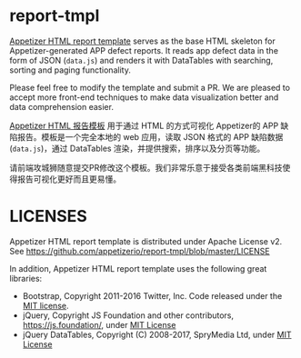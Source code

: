 # report-tmpl
[Appetizer HTML report template](https://github.com/appetizerio/report-tmpl) serves as the base HTML skeleton for Appetizer-generated APP defect reports. It reads app defect data in the form of JSON (`data.js`) and renders it with DataTables with searching, sorting and paging functionality.

Please feel free to modify the template and submit a PR. We are pleased to accept more front-end techniques to make data visualization better and data comprehension easier.

[Appetizer HTML 报告模板](https://github.com/appetizerio/report-tmpl) 用于通过 HTML 的方式可视化 Appetizer的 APP 缺陷报告。模板是一个完全本地的 web 应用，读取 JSON 格式的 APP 缺陷数据 (`data.js`)，通过 DataTables 渲染，并提供搜索，排序以及分页等功能。

请前端攻城狮随意提交PR修改这个模板。我们非常乐意于接受各类前端黑科技使得报告可视化更好而且更易懂。

# LICENSES
Appetizer HTML report template is distributed under Apache License v2. See https://github.com/appetizerio/report-tmpl/blob/master/LICENSE

In addition, Appetizer HTML report template uses the following great libraries:
* Bootstrap, Copyright 2011-2016 Twitter, Inc. Code released under the [MIT license](https://github.com/twbs/bootstrap/blob/master/LICENSE).
* jQuery, Copyright JS Foundation and other contributors, https://js.foundation/, under [MIT License](https://github.com/jquery/jquery/blob/master/LICENSE.txt)
* jQuery DataTables, Copyright (C) 2008-2017, SpryMedia Ltd, under [MIT License](https://datatables.net/license/mit)
